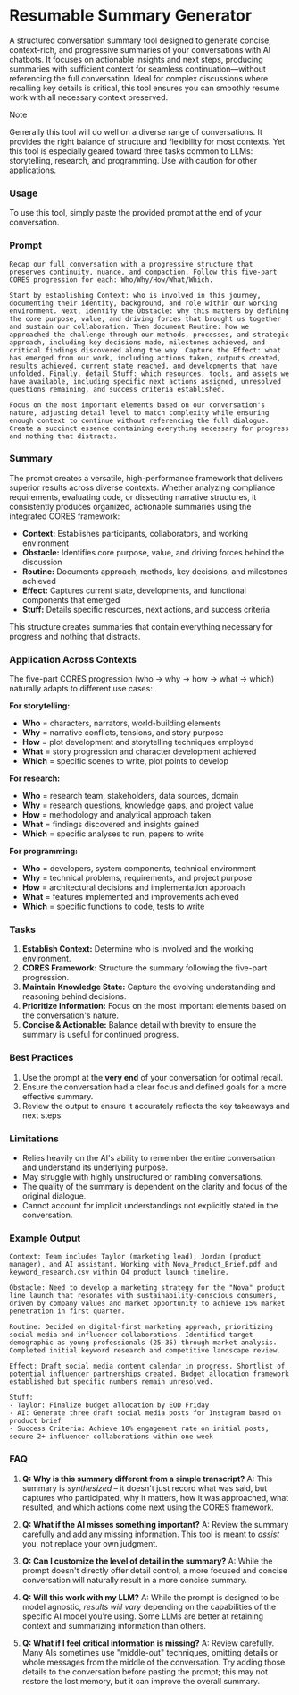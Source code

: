 # Resumable Summary Generator

A structured conversation summary tool designed to generate concise, context-rich, and progressive summaries of your conversations with AI chatbots. It focuses on actionable insights and next steps, producing summaries with sufficient context for seamless continuation—without referencing the full conversation. Ideal for complex discussions where recalling key details is critical, this tool ensures you can smoothly resume work with all necessary context preserved.

> [!NOTE]
> Generally this tool will do well on a diverse range of conversations. It provides the right balance of structure and flexibility for most contexts. Yet this tool is especially geared toward three tasks common to LLMs: storytelling, research, and programming. Use with caution for other applications.

### Usage
To use this tool, simply paste the provided prompt at the end of your conversation.

### Prompt
```
Recap our full conversation with a progressive structure that preserves continuity, nuance, and compaction. Follow this five-part CORES progression for each: Who/Why/How/What/Which.

Start by establishing Context: who is involved in this journey, documenting their identity, background, and role within our working environment. Next, identify the Obstacle: why this matters by defining the core purpose, value, and driving forces that brought us together and sustain our collaboration. Then document Routine: how we approached the challenge through our methods, processes, and strategic approach, including key decisions made, milestones achieved, and critical findings discovered along the way. Capture the Effect: what has emerged from our work, including actions taken, outputs created, results achieved, current state reached, and developments that have unfolded. Finally, detail Stuff: which resources, tools, and assets we have available, including specific next actions assigned, unresolved questions remaining, and success criteria established. 

Focus on the most important elements based on our conversation's nature, adjusting detail level to match complexity while ensuring enough context to continue without referencing the full dialogue. Create a succinct essence containing everything necessary for progress and nothing that distracts.
```

### Summary

The prompt creates a versatile, high-performance framework that delivers superior results across diverse contexts. Whether analyzing compliance requirements, evaluating code, or dissecting narrative structures, it consistently produces organized, actionable summaries using the integrated CORES framework:

* **Context:** Establishes participants, collaborators, and working environment
* **Obstacle:** Identifies core purpose, value, and driving forces behind the discussion
* **Routine:** Documents approach, methods, key decisions, and milestones achieved
* **Effect:** Captures current state, developments, and functional components that emerged
* **Stuff:** Details specific resources, next actions, and success criteria

This structure creates summaries that contain everything necessary for progress and nothing that distracts.

### Application Across Contexts

The five-part CORES progression (who → why → how → what → which) naturally adapts to different use cases:

**For storytelling:**
* **Who** = characters, narrators, world-building elements
* **Why** = narrative conflicts, tensions, and story purpose
* **How** = plot development and storytelling techniques employed
* **What** = story progression and character development achieved
* **Which** = specific scenes to write, plot points to develop

**For research:**
* **Who** = research team, stakeholders, data sources, domain
* **Why** = research questions, knowledge gaps, and project value
* **How** = methodology and analytical approach taken
* **What** = findings discovered and insights gained
* **Which** = specific analyses to run, papers to write

**For programming:**
* **Who** = developers, system components, technical environment
* **Why** = technical problems, requirements, and project purpose
* **How** = architectural decisions and implementation approach
* **What** = features implemented and improvements achieved
* **Which** = specific functions to code, tests to write

### Tasks

1. **Establish Context:** Determine who is involved and the working environment.
2. **CORES Framework:** Structure the summary following the five-part progression.
3. **Maintain Knowledge State:** Capture the evolving understanding and reasoning behind decisions.
4. **Prioritize Information:** Focus on the most important elements based on the conversation's nature.
5. **Concise & Actionable:** Balance detail with brevity to ensure the summary is useful for continued progress.

### Best Practices

1. Use the prompt at the **very end** of your conversation for optimal recall.
2. Ensure the conversation had a clear focus and defined goals for a more effective summary.
3. Review the output to ensure it accurately reflects the key takeaways and next steps.

### Limitations

- Relies heavily on the AI's ability to remember the entire conversation and understand its underlying purpose.
- May struggle with highly unstructured or rambling conversations.
- The quality of the summary is dependent on the clarity and focus of the original dialogue.
- Cannot account for implicit understandings not explicitly stated in the conversation.

### Example Output

```
Context: Team includes Taylor (marketing lead), Jordan (product manager), and AI assistant. Working with Nova_Product_Brief.pdf and keyword_research.csv within Q4 product launch timeline.

Obstacle: Need to develop a marketing strategy for the "Nova" product line launch that resonates with sustainability-conscious consumers, driven by company values and market opportunity to achieve 15% market penetration in first quarter.

Routine: Decided on digital-first marketing approach, prioritizing social media and influencer collaborations. Identified target demographic as young professionals (25-35) through market analysis. Completed initial keyword research and competitive landscape review.

Effect: Draft social media content calendar in progress. Shortlist of potential influencer partnerships created. Budget allocation framework established but specific numbers remain unresolved.

Stuff: 
- Taylor: Finalize budget allocation by EOD Friday
- AI: Generate three draft social media posts for Instagram based on product brief
- Success Criteria: Achieve 10% engagement rate on initial posts, secure 2+ influencer collaborations within one week
```

### FAQ

1. **Q: Why is this summary different from a simple transcript?**
   A: This summary is *synthesized* – it doesn't just record what was said, but captures who participated, why it matters, how it was approached, what resulted, and which actions come next using the CORES framework.

2. **Q: What if the AI misses something important?**
   A: Review the summary carefully and add any missing information. This tool is meant to *assist* you, not replace your own judgment.

3. **Q: Can I customize the level of detail in the summary?**
   A: While the prompt doesn't directly offer detail control, a more focused and concise conversation will naturally result in a more concise summary.

4. **Q: Will this work with my LLM?**
   A: While the prompt is designed to be model agnostic, *results will vary* depending on the capabilities of the specific AI model you're using. Some LLMs are better at retaining context and summarizing information than others.

5. **Q: What if I feel critical information is missing?**
   A: Review carefully. Many AIs sometimes use "middle-out" techniques, omitting details or whole messages from the middle of the conversation. Try adding those details to the conversation before pasting the prompt; this may not restore the lost memory, but it can improve the overall summary.
